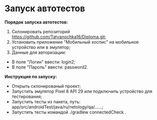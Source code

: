 # Запуск автотестов

**Порядок запуска автотестов:**

1. Склонировать репозиторий https://github.com/Tatyanochka16/Diploma.git;  
2. Установить приложение "Мобильный хоспис" на мобильное устройство или в эмулятор;
3. Данные для авторизации:
- В поле "Логин" ввести: login2;
- В поле "Пароль" ввести: password2.

**Инструкция по запуску:**
- Открыть склонированый проект;
- Запустить эмулятор Pixel 8 API 29 или подключить устройство для тестирования;
- Запустить тесты из пакета, путь: app/src/androidTest/java/ru/netology/qa/......;
- Запустить тесты командой ./gradlew connectedCheck .
